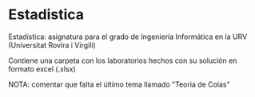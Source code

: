 # Estadistica
Estadística: asignatura para el grado de Ingeniería Informática en la URV (Universitat Rovira i Virgili)


Contiene una carpeta con los laboratorios hechos con su solución en formato excel (.xlsx)

NOTA: comentar que falta el último tema llamado "Teoria de Colas"
